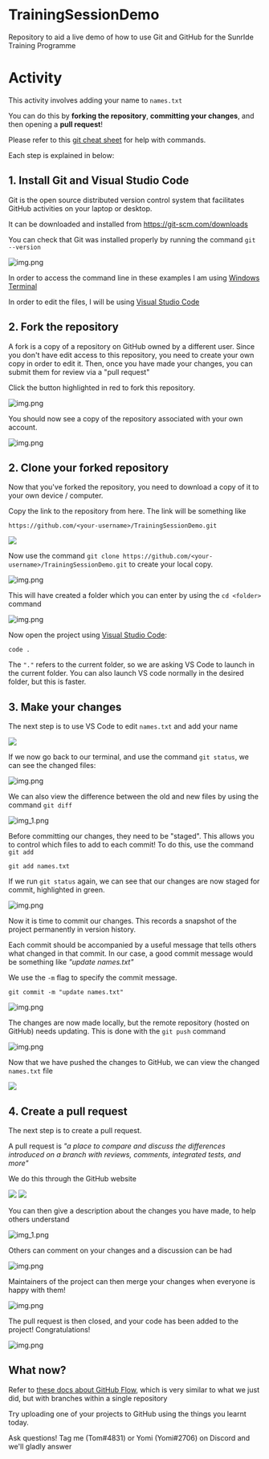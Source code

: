 # TrainingSessionDemo
Repository to aid a live demo of how to use Git and GitHub for the SunrIde Training Programme

# Activity

This activity involves adding your name to `names.txt`

You can do this by **forking the repository**, **committing your changes**, and then opening a **pull request**!

Please refer to this [git cheat sheet](https://training.github.com/downloads/github-git-cheat-sheet.pdf) for help with commands.

Each step is explained in below:

## 1. Install Git and Visual Studio Code

Git is the open source distributed version control system that facilitates GitHub activities on your laptop or desktop. 

It can be downloaded and installed from https://git-scm.com/downloads

You can check that Git was installed properly by running the command `git --version`

![img.png](images/git_version.png)

In order to access the command line in these examples I am using 
[Windows Terminal](https://www.microsoft.com/en-gb/p/windows-terminal/9n0dx20hk701#activetab=pivot:overviewtab)

In order to edit the files, I will be using [Visual Studio Code](https://code.visualstudio.com/)

## 2. Fork the repository

A fork is a copy of a repository on GitHub owned by a different user. Since you don't have edit 
access to this repository, you need to create your own copy in order to edit it. Then, once you have
 made your changes, you can submit them for review via a "pull request"

Click the button highlighted in red to fork this repository.

![img.png](images/fork.png)

You should now see a copy of the repository associated with your own account.

![img.png](images/fork2.png)

## 2. Clone your forked repository

Now that you've forked the repository, you need to download a copy of it to your own device / computer.

Copy the link to the repository from here. The link will be something like

`https://github.com/<your-username>/TrainingSessionDemo.git`

![](images/clone_your_forked_repo.png)

Now use the command `git clone https://github.com/<your-username>/TrainingSessionDemo.git` to create your local copy.

![img.png](images/git_clone.png)

This will have created a folder which you can enter by using the `cd <folder>` command

![img.png](images/cd.png)

Now open the project using [Visual Studio Code](https://code.visualstudio.com/):

    code .

The `"."` refers to the current folder, so we are asking VS Code to launch in the current folder. You can also launch 
VS code normally in the desired folder, but this is faster.

## 3. Make your changes

The next step is to use VS Code to edit `names.txt` and add your name

![](images/edit_names_txt.png)

If we now go back to our terminal, and use the command `git status`, we can see the changed files:

![img.png](images/git_status_1.png)

We can also view the difference between the old and new files by using the command `git diff`

![img_1.png](images/git_diff.png)

Before committing our changes, they need to be "staged". This allows you to control which files to add to each commit! 
To do this, use the command `git add`

    git add names.txt

If we run `git status` again, we can see that our changes are now staged for commit, highlighted in green.

![img.png](images/git_status_2.png)

Now it is time to commit our changes. This records a snapshot of the project permanently in version history.

Each commit should be accompanied by a useful message that tells others what changed in that commit. In our case, 
a good commit message would be something like _"update names.txt"_

We use the `-m` flag to specify the commit message.

    git commit -m "update names.txt"

![img.png](images/commit.png)

The changes are now made locally, but the remote repository (hosted on GitHub) needs updating. 
This is done with the `git push` command

![img.png](images/push.png)

Now that we have pushed the changes to GitHub, we can view the changed `names.txt` file

![](images/push2.png)

## 4. Create a pull request

The next step is to create a pull request.

A pull request is _"a place to compare and discuss the differences introduced on a branch with reviews, comments, integrated
tests, and more"_

We do this through the GitHub website

![](images/make_pull_request.png)
![](images/make_pull_request2.png)

You can then give a description about the changes you have made, to help others understand 

![img_1.png](images/make_pull_request3.png)

Others can comment on your changes and a discussion can be had

![img.png](images/pr_comments.png)

Maintainers of the project can then merge your changes when everyone is happy with them!

![img.png](images/merge_pull_request.png)

The pull request is then closed, and your code has been added to the project! Congratulations! 

![img.png](images/closed_pr.png)

## What now?

Refer to [these docs about GitHub Flow](https://docs.github.com/en/get-started/quickstart/github-flow), which is very 
similar to what we just did, but with branches within a single repository

Try uploading one of your projects to GitHub using the things you learnt today.

Ask questions! Tag me (Tom#4831) or Yomi (Yomi#2706) on Discord and we'll gladly answer